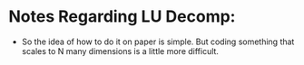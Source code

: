 # Notes Regarding LU Decomp:
- So the idea of how to do it on paper is simple. But coding something that scales to N many dimensions is a little more difficult.